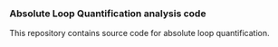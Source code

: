 ### Absolute Loop Quantification analysis code

This repository contains source code for absolute loop quantification.
